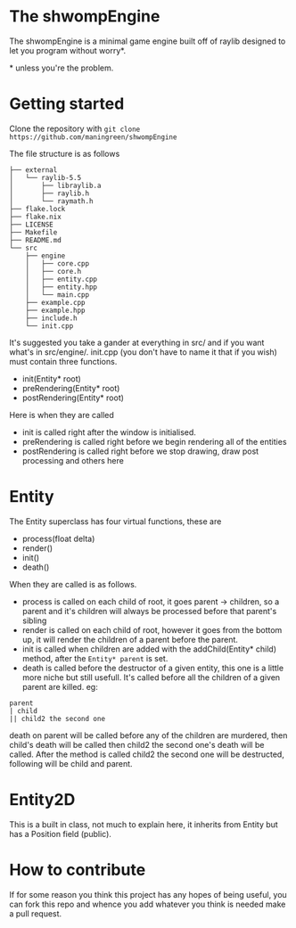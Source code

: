 # The shwompEngine

The shwompEngine is a minimal game engine built off of raylib designed to let you program without worry*.

\* unless you're the problem.

# Getting started

Clone the repository with `git clone https://github.com/maningreen/shwompEngine`

The file structure is as follows
```
├── external
│   └── raylib-5.5
│       ├── libraylib.a
│       ├── raylib.h
│       └── raymath.h
├── flake.lock
├── flake.nix
├── LICENSE
├── Makefile
├── README.md
└── src
    ├── engine
    │   ├── core.cpp
    │   ├── core.h
    │   ├── entity.cpp
    │   ├── entity.hpp
    │   └── main.cpp
    ├── example.cpp
    ├── example.hpp
    ├── include.h
    └── init.cpp
```

It's suggested you take a gander at everything in src/ and if you want what's in src/engine/. init.cpp (you don't have to name it that if you wish) must contain three functions. 
* init(Entity* root)
* preRendering(Entity* root)
* postRendering(Entity* root)

Here is when they are called

* init is called right after the window is initialised.
* preRendering is called right before we begin rendering all of the entities
* postRendering is called right before we stop drawing, draw post processing and others here

# Entity

The Entity superclass has four virtual functions, these are
* process(float delta)
* render()
* init()
* death()

When they are called is as follows.

* process is called on each child of root, it goes parent -> children, so a parent and it's children will always be processed before that parent's sibling
* render is called on each child of root, however it goes from the bottom up, it will render the children of a parent before the parent.
* init is called when children are added with the addChild(Entity* child) method, after the `Entity* parent` is set.
* death is called before the destructor of a given entity, this one is a little more niche but still usefull. It's called before all the children of a given parent are killed. eg:
```
parent
| child
|| child2 the second one
```
death on parent will be called before any of the children are murdered, then child's death will be called then child2 the second one's death will be called. After the method is called child2 the second one will be destructed, following will be child and parent.

# Entity2D

This is a built in class, not much to explain here, it inherits from Entity but has a Position field (public).

# How to contribute

If for some reason you think this project has any hopes of being useful, you can fork this repo and whence you add whatever you think is needed make a pull request.
